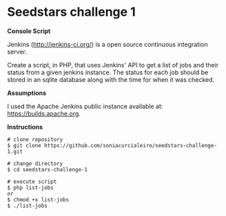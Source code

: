 # Seedstars challenge 1

**Console Script**

Jenkins (http://jenkins-ci.org/) is a open source continuous integration server.

Create a script, in PHP, that uses Jenkins' API to get a list of jobs and their status from a given jenkins instance. The status for each job should be stored in an sqlite database along with the time for when it was checked.

**Assumptions**

I used the Apache Jenkins public instance available at: https://builds.apache.org.

**Instructions**

```
# clone repository
$ git clone https://github.com/soniacurcialeiro/seedstars-challenge-1.git

# change directory
$ cd seedstars-challenge-1

# execute script
$ php list-jobs
or
$ chmod +x list-jobs
$ ./list-jobs

```
